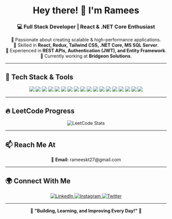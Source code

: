<h1 align="center">Hey there! 👋 I'm Ramees</h1>
<h3 align="center">💻 Full Stack Developer | React & .NET Core Enthusiast</h3>

<p align="center">
  🚀 Passionate about creating scalable & high-performance applications.<br>
  🔹 Skilled in <b>React, Redux, Tailwind CSS, .NET Core, MS SQL Server</b>.<br>
  🔹 Experienced in <b>REST APIs, Authentication (JWT), and Entity Framework</b>.<br>
  🔹 Currently working at <b>Bridgeon Solutions</b>.
</p>

---

## 🚀 **Tech Stack & Tools**
<p align="center">
  <a href="#"><img src="https://img.shields.io/badge/OOP-00599C?style=for-the-badge&logo=csharp&logoColor=white&labelColor=black&logoWidth=30&borderRadius=20"/></a>
  <a href="#"><img src="https://img.shields.io/badge/C%23-239120?style=for-the-badge&logo=csharp&logoColor=white&borderRadius=20"/></a>
  <a href="#"><img src="https://img.shields.io/badge/ASP.NET_Core-512BD4?style=for-the-badge&logo=dotnet&logoColor=white&borderRadius=20"/></a>
  <a href="#"><img src="https://img.shields.io/badge/WEB_API|REST_API-1572B6?style=for-the-badge&logo=web&logoColor=white&borderRadius=20"/></a>
  <a href="#"><img src="https://img.shields.io/badge/SQL_SERVER-CC2927?style=for-the-badge&logo=microsoftsqlserver&logoColor=white&borderRadius=20"/></a>
  <a href="#"><img src="https://img.shields.io/badge/ADO.NET-5C2D91?style=for-the-badge&logo=dotnet&logoColor=white&borderRadius=20"/></a>
  <a href="#"><img src="https://img.shields.io/badge/Entity_Framework-512BD4?style=for-the-badge&logo=dotnet&logoColor=white&borderRadius=20"/></a>
  <a href="#"><img src="https://img.shields.io/badge/LINQ-0078D7?style=for-the-badge&logo=dotnet&logoColor=white&borderRadius=20"/></a>
  <a href="#"><img src="https://img.shields.io/badge/JWT-000000?style=for-the-badge&logo=jsonwebtokens&logoColor=white&borderRadius=20"/></a>
  <a href="#"><img src="https://img.shields.io/badge/AGILE-008000?style=for-the-badge&logo=agile&logoColor=white&borderRadius=20"/></a>
  <a href="#"><img src="https://img.shields.io/badge/REACT_JS-61DAFB?style=for-the-badge&logo=react&logoColor=black&borderRadius=20"/></a>
  <a href="#"><img src="https://img.shields.io/badge/REDUX-764ABC?style=for-the-badge&logo=redux&logoColor=white&borderRadius=20"/></a>
  <a href="#"><img src="https://img.shields.io/badge/JAVASCRIPT-F7DF1E?style=for-the-badge&logo=javascript&logoColor=black&borderRadius=20"/></a>
  <a href="#"><img src="https://img.shields.io/badge/CSS-1572B6?style=for-the-badge&logo=css3&logoColor=white&borderRadius=20"/></a>
  <a href="#"><img src="https://img.shields.io/badge/HTML-E34F26?style=for-the-badge&logo=html5&logoColor=white&borderRadius=20"/></a>
  <a href="#"><img src="https://img.shields.io/badge/TailwindCSS-06B6D4?style=for-the-badge&logo=tailwindcss&logoColor=white&borderRadius=20"/></a>
  <a href="#"><img src="https://img.shields.io/badge/Bootstrap-7952B3?style=for-the-badge&logo=bootstrap&logoColor=white&borderRadius=20"/></a>
  <a href="#"><img src="https://img.shields.io/badge/Version_Control-181717?style=for-the-badge&logo=git&logoColor=white&borderRadius=20"/></a>
</p>

---

## 🔥 **LeetCode Progress**
<p align="center">
  <img src="https://leetcard.jacoblin.cool/Rameeskt_27?theme=dark&font=Fira+Code" alt="LeetCode Stats"/>
</p>

---



## 📫 **Reach Me At**
<p align="center">
  📧 <b>Email:</b> rameeskt27@gmail.com
</p>

---

## 🌍 **Connect With Me**
<p align="center">
  <a href="https://www.linkedin.com/in/ramees-kt-687b1a311/">
    <img src="https://img.shields.io/badge/LinkedIn-0A66C2?style=for-the-badge&logo=linkedin&logoColor=white&borderRadius=20" alt="LinkedIn">
  </a>
  <a href="https://www.instagram.com/rameez__27?igsh=MTBmbXFreXNyNXoxdQ%3D%3D&utm_source=qr">
    <img src="https://img.shields.io/badge/Instagram-E4405F?style=for-the-badge&logo=instagram&logoColor=white&borderRadius=20" alt="Instagram">
  </a>
  <a href="https://x.com/rameeskt27?s=11&t=PZdKmS6a3IpgNUfwWmZURA">
    <img src="https://img.shields.io/badge/Twitter-1DA1F2?style=for-the-badge&logo=twitter&logoColor=white&borderRadius=20" alt="Twitter">
  </a>
</p>

---

<p align="center">
  🎯 <b>"Building, Learning, and Improving Every Day!"</b> 🚀
</p>
